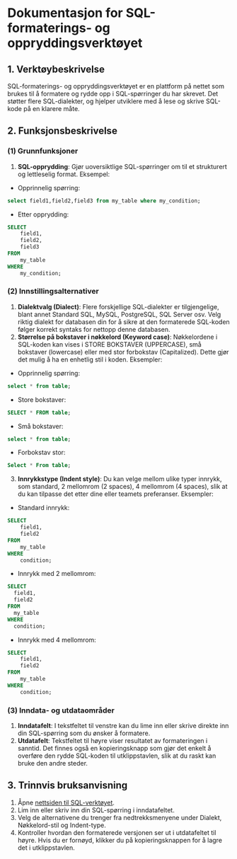 # Dokumentasjon for SQL-formaterings- og oppryddingsverktøyet

## 1. Verktøybeskrivelse

SQL-formaterings- og oppryddingsverktøyet er en plattform på nettet som brukes til å formatere og rydde opp i SQL-spørringer du har skrevet. Det støtter flere SQL-dialekter, og hjelper utviklere med å lese og skrive SQL-kode på en klarere måte.

## 2. Funksjonsbeskrivelse

### (1) **Grunnfunksjoner**

1. **SQL-opprydding**: Gjør uoversiktlige SQL-spørringer om til et strukturert og lettleselig format. Eksempel:

* Opprinnelig spørring:
```sql
select field1,field2,field3 from my_table where my_condition;
```

* Etter opprydding:
```sql
SELECT
    field1,
    field2,
    field3
FROM
    my_table
WHERE
    my_condition;
```


### (2) **Innstillingsalternativer**

1. **Dialektvalg (Dialect)**: Flere forskjellige SQL-dialekter er tilgjengelige, blant annet Standard SQL, MySQL, PostgreSQL, SQL Server osv. Velg riktig dialekt for databasen din for å sikre at den formaterede SQL-koden følger korrekt syntaks for nettopp denne databasen.
2. **Størrelse på bokstaver i nøkkelord (Keyword case)**: Nøkkelordene i SQL-koden kan vises i STORE BOKSTAVER (UPPERCASE), små bokstaver (lowercase) eller med stor forbokstav (Capitalized). Dette gjør det mulig å ha en enhetlig stil i koden. Eksempler:

* Opprinnelig spørring:
```sql
select * from table;
```

* Store bokstaver:
```sql
SELECT * FROM table;
```

* Små bokstaver:
```sql
select * from table;
```

* Forbokstav stor:
```sql
Select * From table;
```


3. **Innrykkstype (Indent style)**: Du kan velge mellom ulike typer innrykk, som standard, 2 mellomrom (2 spaces), 4 mellomrom (4 spaces), slik at du kan tilpasse det etter dine eller teamets preferanser. Eksempler:

* Standard innrykk:
```sql
SELECT
    field1,
    field2
FROM
    my_table
WHERE
    condition;
```

* Innrykk med 2 mellomrom:
```sql
SELECT
  field1,
  field2
FROM
  my_table
WHERE
  condition;
```

* Innrykk med 4 mellomrom:
```sql
SELECT
    field1,
    field2
FROM
    my_table
WHERE
    condition;
```


### (3) **Inndata- og utdataområder**

1. **Inndatafelt**: I tekstfeltet til venstre kan du lime inn eller skrive direkte inn din SQL-spørring som du ønsker å formatere.
2. **Utdatafelt**: Tekstfeltet til høyre viser resultatet av formateringen i sanntid. Det finnes også en kopieringsknapp som gjør det enkelt å overføre den rydde SQL-koden til utklippstavlen, slik at du raskt kan bruke den andre steder.

## 3. Trinnvis bruksanvisning

1. Åpne [nettsiden til SQL-verktøyet](https://atoolio.com/sql-prettify).
2. Lim inn eller skriv inn din SQL-spørring i inndatafeltet.
3. Velg de alternativene du trenger fra nedtrekksmenyene under Dialekt, Nøkkelord-stil og Indent-type.
4. Kontroller hvordan den formaterede versjonen ser ut i utdatafeltet til høyre. Hvis du er fornøyd, klikker du på kopieringsknappen for å lagre det i utklippstavlen.